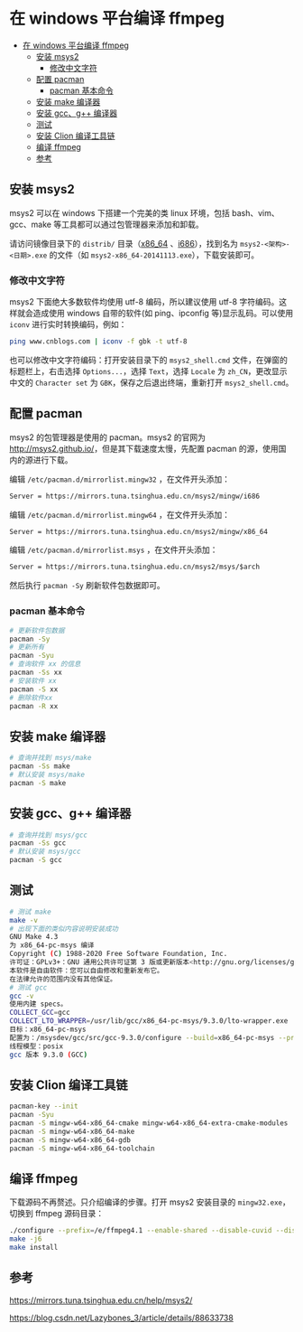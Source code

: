 # 在 windows 平台编译 ffmpeg

- [在 windows 平台编译 ffmpeg](#在-windows-平台编译-ffmpeg)
  - [安装 msys2](#安装-msys2)
    - [修改中文字符](#修改中文字符)
  - [配置 pacman](#配置-pacman)
    - [pacman 基本命令](#pacman-基本命令)
  - [安装 make 编译器](#安装-make-编译器)
  - [安装 gcc、g++ 编译器](#安装-gccg-编译器)
  - [测试](#测试)
  - [安装 Clion 编译工具链](#安装-clion-编译工具链)
  - [编译 ffmpeg](#编译-ffmpeg)
  - [参考](#参考)

## 安装 msys2

msys2 可以在 windows 下搭建一个完美的类 linux 环境，包括 bash、vim、gcc、make 等工具都可以通过包管理器来添加和卸载。

请访问镜像目录下的 `distrib/` 目录（[x86_64](https://mirrors.tuna.tsinghua.edu.cn/msys2/distrib/x86_64/) 、[i686](https://mirrors.tuna.tsinghua.edu.cn/msys2/distrib/i686/)），找到名为 `msys2-<架构>-<日期>.exe` 的文件（如 `msys2-x86_64-20141113.exe`），下载安装即可。

### 修改中文字符

msys2 下面绝大多数软件均使用 utf-8 编码，所以建议使用 utf-8 字符编码。这样就会造成使用 windows 自带的软件(如 ping、ipconfig 等)显示乱码。可以使用 `iconv` 进行实时转换编码，例如：

```sh
ping www.cnblogs.com | iconv -f gbk -t utf-8
```

也可以修改中文字符编码：打开安装目录下的 `msys2_shell.cmd` 文件，在弹窗的标题栏上，右击选择 `Options...`，选择 `Text`，选择 `Locale` 为 `zh_CN`，更改显示中文的 `Character set` 为 `GBK`，保存之后退出终端，重新打开 `msys2_shell.cmd`。

## 配置 pacman

msys2 的包管理器是使用的 pacman。msys2 的官网为 <http://msys2.github.io/>，但是其下载速度太慢，先配置 pacman 的源，使用国内的源进行下载。

编辑 `/etc/pacman.d/mirrorlist.mingw32` ，在文件开头添加：

```txt
Server = https://mirrors.tuna.tsinghua.edu.cn/msys2/mingw/i686
```

编辑 `/etc/pacman.d/mirrorlist.mingw64` ，在文件开头添加：

```txt
Server = https://mirrors.tuna.tsinghua.edu.cn/msys2/mingw/x86_64
```

编辑 `/etc/pacman.d/mirrorlist.msys` ，在文件开头添加：

```txt
Server = https://mirrors.tuna.tsinghua.edu.cn/msys2/msys/$arch
```

然后执行 `pacman -Sy` 刷新软件包数据即可。

### pacman 基本命令

```sh
# 更新软件包数据
pacman -Sy
# 更新所有
pacman -Syu
# 查询软件 xx 的信息
pacman -Ss xx
# 安装软件 xx
pacman -S xx
# 删除软件xx
pacman -R xx
```

## 安装 make 编译器

```sh
# 查询并找到 msys/make
pacman -Ss make
# 默认安装 msys/make
pacman -S make
```

## 安装 gcc、g++ 编译器

```sh
# 查询并找到 msys/gcc
pacman -Ss gcc
# 默认安装 msys/gcc
pacman -S gcc
```

## 测试

```sh
# 测试 make
make -v
# 出现下面的类似内容说明安装成功
GNU Make 4.3
为 x86_64-pc-msys 编译
Copyright (C) 1988-2020 Free Software Foundation, Inc.
许可证：GPLv3+：GNU 通用公共许可证第 3 版或更新版本<http://gnu.org/licenses/gpl.html>。
本软件是自由软件：您可以自由修改和重新发布它。
在法律允许的范围内没有其他保证。
# 测试 gcc
gcc -v
使用内建 specs。
COLLECT_GCC=gcc
COLLECT_LTO_WRAPPER=/usr/lib/gcc/x86_64-pc-msys/9.3.0/lto-wrapper.exe
目标：x86_64-pc-msys
配置为：/msysdev/gcc/src/gcc-9.3.0/configure --build=x86_64-pc-msys --prefix=/usr --libexecdir=/usr/lib --enable-bootstrap --enable-shared --enable-shared-libgcc --enable-static --enable-version-specific-runtime-libs --with-arch=x86-64 --with-tune=generic --disable-multilib --enable-__cxa_atexit --with-dwarf2 --enable-languages=c,c++,fortran,lto --enable-graphite --enable-threads=posix --enable-libatomic --enable-libgomp --disable-libitm --enable-libquadmath --enable-libquadmath-support --disable-libssp --disable-win32-registry --disable-symvers --with-gnu-ld --with-gnu-as --disable-isl-version-check --enable-checking=release --without-libiconv-prefix --without-libintl-prefix --with-system-zlib --enable-linker-build-id --with-default-libstdcxx-abi=gcc4-compatible --enable-libstdcxx-filesystem-ts
线程模型：posix
gcc 版本 9.3.0 (GCC)
```

## 安装 Clion 编译工具链

```sh
pacman-key --init
pacman -Syu
pacman -S mingw-w64-x86_64-cmake mingw-w64-x86_64-extra-cmake-modules
pacman -S mingw-w64-x86_64-make
pacman -S mingw-w64-x86_64-gdb
pacman -S mingw-w64-x86_64-toolchain
```

## 编译 ffmpeg

下载源码不再赘述。只介绍编译的步骤。打开 msys2 安装目录的 `mingw32.exe`，切换到 ffmpeg 源码目录：

```sh
./configure --prefix=/e/ffmpeg4.1 --enable-shared --disable-cuvid --disable-nvdec --disable-nvenc
make -j6
make install
```

## 参考

<https://mirrors.tuna.tsinghua.edu.cn/help/msys2/>

<https://blog.csdn.net/Lazybones_3/article/details/88633738>

